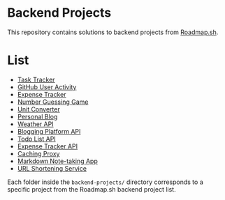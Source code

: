 
# Backend Projects

This repository contains solutions to backend projects from [Roadmap.sh](https://roadmap.sh/backend/projects).

# List
- [Task Tracker](https://roadmap.sh/projects/task-tracker)
- [GitHub User Activity](https://roadmap.sh/projects/github-user-activity)
- [Expense Tracker](https://roadmap.sh/projects/expense-tracker)
- [Number Guessing Game](https://roadmap.sh/projects/number-guessing-game)
- [Unit Converter](https://roadmap.sh/projects/unit-converter)
- [Personal Blog](https://roadmap.sh/projects/personal-blog)
- [Weather API](https://roadmap.sh/projects/weather-api-wrapper-service)
- [Blogging Platform API](https://roadmap.sh/projects/blogging-platform-api)
- [Todo List API](https://roadmap.sh/projects/todo-list-api)
- [Expense Tracker API](https://roadmap.sh/projects/expense-tracker-api)
- [Caching Proxy](https://roadmap.sh/projects/caching-server)
- [Markdown Note-taking App](https://roadmap.sh/projects/markdown-note-taking-app)
- [URL Shortening Service](https://roadmap.sh/projects/url-shortening-service)

Each folder inside the `backend-projects/` directory corresponds to a specific project from the Roadmap.sh backend project list.
